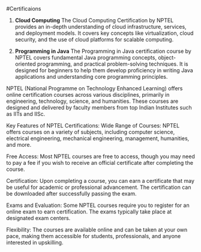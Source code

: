 #Certificaions
1. **Cloud Computing**
The Cloud Computing Certification by NPTEL provides an in-depth understanding of cloud infrastructure, services, and deployment models. It covers key concepts like virtualization, cloud security, and the use of cloud platforms for scalable computing.

2. **Programming in Java**
   The Programming in Java certification course by NPTEL covers fundamental Java programming concepts, object-oriented programming, and practical problem-solving techniques. It is designed for beginners to help them develop proficiency in writing Java applications and understanding core programming principles.

NPTEL (National Programme on Technology Enhanced Learning) offers online certification courses across various disciplines, primarily in engineering, technology, science, and humanities. These courses are designed and delivered by faculty members from top Indian Institutes such as IITs and IISc.

Key Features of NPTEL Certifications:
Wide Range of Courses: NPTEL offers courses on a variety of subjects, including computer science, electrical engineering, mechanical engineering, management, humanities, and more.

Free Access: Most NPTEL courses are free to access, though you may need to pay a fee if you wish to receive an official certificate after completing the course.

Certification: Upon completing a course, you can earn a certificate that may be useful for academic or professional advancement. The certification can be downloaded after successfully passing the exam.

Exams and Evaluation: Some NPTEL courses require you to register for an online exam to earn certification. The exams typically take place at designated exam centers.

Flexibility: The courses are available online and can be taken at your own pace, making them accessible for students, professionals, and anyone interested in upskilling.

